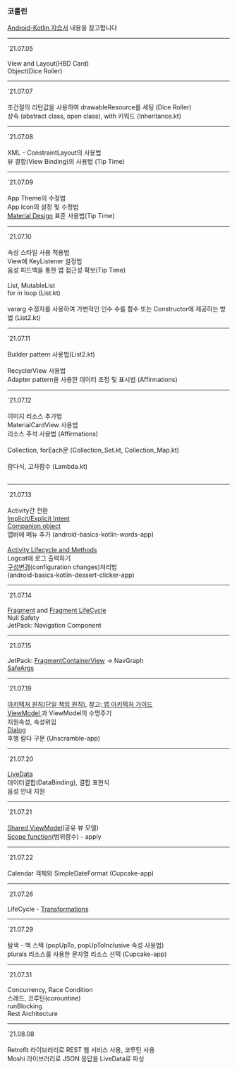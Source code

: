 <h3>코틀린</h3>
<p>
    <a href="https://developer.android.com/kotlin?hl=ko">Android-Kotlin 자습서</a> 내용을 참고합니다
</p>
<p>
    <hr>
    `21.07.05 <br><br>
    View and Layout(HBD Card)<br>
    Object(Dice Roller)<br>
    <hr>
    `21.07.07 <br><br>
    조건절의 리턴값을 사용하여 drawableResource를 세팅 (Dice Roller)<br>
    상속 (abstract class, open class), with 키워드 (Inheritance.kt)<br>
    <hr>
    `21.07.08 <br><br>
    XML - ConstraintLayout의 사용법<br>
    뷰 결합(View Binding)의 사용법 (Tip Time)<br>
    <hr>
    `21.07.09 <br><br>
    App Theme의 수정법 <br>
    App Icon의 설정 및 수정법<br>
    <a href ="https://material.io/">Material Design</a> 표준 사용법(Tip Time)<br>
    <hr>
    `21.07.10 <br><br>
    속성 스타일 사용 적용법<br>
    View에 KeyListener 설정법<br>
    음성 피드백을 통한 앱 접근성 확보(Tip Time)<br><br>
    List, MutableList <br>
    for in loop (List.kt)<br><br>
    vararg 수정자를 사용하여 가변적인 인수 수를 함수 또는 Constructor에 제공하는 방법 (List2.kt)<br>
    <hr>
    `21.07.11 <br><br>
    Builder pattern 사용법(List2.kt)<br><br>
    RecyclerView 사용법<br>
    Adapter pattern을 사용한 데이터 조정 및 표시법 (Affirmations)<br>
    <hr>
    `21.07.12 <br><br>
    이미지 리소스 추가법<br>
    MaterialCardView 사용법<br>
    리소스 주석 사용법 (Affirmations)<br><br>
    Collection, forEach문 (Collection_Set.kt, Collection_Map.kt)<br><br>
    람다식, 고차함수 (Lambda.kt)<br><br>
    <hr>
    `21.07.13 <br><br>
    Activity간 전환 <br>
    <a href = "https://developer.android.com/guide/components/intents-filters?hl=ko">Implicit/Explicit Intent </a><br>
    <a href = "https://kotlinlang.org/docs/object-declarations.html#companion-objects">Companion object </a><br>
    앱바에 메뉴 추가 (android-basics-kotlin-words-app)<br><br>
    <a href = "https://developer.android.com/guide/components/activities/activity-lifecycle?hl=ko"> Activity Lifecycle and Methods</a><br>
    Logcat에 로그 출력하기<br>
    <a href = "https://developer.android.com/guide/topics/resources/runtime-changes?hl=ko">구성변경</a>(configuration changes)처리법<br>
    (android-basics-kotlin-dessert-clicker-app)<br>
    <hr>
     `21.07.14 <br><br>
     <a href = "https://developer.android.com/guide/fragments">Fragment</a> and <a href = "https://developer.android.com/guide/fragments/lifecycle"> Fragment LifeCycle</a><br>
     Null Safety<br>
     JetPack: Navigation Component<br>
    <hr>
     `21.07.15<br><br>
     JetPack: <a href = "https://developer.android.com/reference/androidx/fragment/app/FragmentContainerView">FragmentContainerView</a> -> NavGraph<br>
     <a href ="https://developer.android.com/guide/navigation/navigation-pass-data">SafeArgs</a> <br>
     <hr>
     `21.07.19<br><br>
     <a href = "https://developer.android.com/jetpack/guide?hl=ko#common-principles"> 아키텍처 원칙(단일 책임 원칙)</a>, 참고:<a href ="https://developer.android.com/jetpack/guide?authuser=1&hl=ko"> 앱 아키텍처 가이드</a> <br>
     <a href = "https://developer.android.com/topic/libraries/architecture/viewmodel?hl=ko">ViewModel </a>과 ViewModel의 수명주기<br>
     지원속성, 속성위임<br>
     <a href = "https://material.io/components/dialogs/android">Dialog</a> <br>
     후행 람다 구문 (Unscramble-app)<br>
     <hr>
     `21.07.20<br><br>
     <a href = "https://developer.android.com/topic/libraries/architecture/livedata">LiveData</a><br>
     데이터결합(DataBinding), 결합 표현식<br>
     음성 안내 지원<br>
     <hr>
     `21.07.21<br><br>
     <a href = "https://developer.android.com/topic/libraries/architecture/viewmodel.html#sharing">Shared ViewModel</a>(공유 뷰 모델)<br>
     <a href = "https://kotlinlang.org/docs/scope-functions.html#function-selection">Scope function</a>(범위함수) - apply<br>
     <hr>
     `21.07.22<br><br>
     Calendar 객체와 SimpleDateFormat (Cupcake-app)<br>
     <hr>
     `21.07.26<br><br>
     LifeCycle - <a href ="https://developer.android.com/reference/androidx/lifecycle/Transformations.html?hl=ko#map(androidx.lifecycle.LiveData%3CX%3E,%20androidx.arch.core.util.Function%3CX,%20Y%3E)">Transformations</a>
     <hr>
     `21.07.29<br><br>
     탐색 - 백 스택 (popUpTo, popUpToInclusive 속성 사용법)<br>
     plurals 리소스를 사용한 문자열 리소스 선택 (Cupcake-app)<br>
    <hr>
     `21.07.31<br><br>
     Concurrency, Race Condition<br>
     스레드, 코루틴(corountine) <br>
     runBlocking<br>
     Rest Architecture<br>
    <hr>
     `21.08.08<br><br>
     Retrofit 라이브러리로 REST 웹 서비스 사용, 코루틴 사용<br>
     Moshi 라이브러리로 JSON 응답을 LiveData로 파싱<br>
</p>
